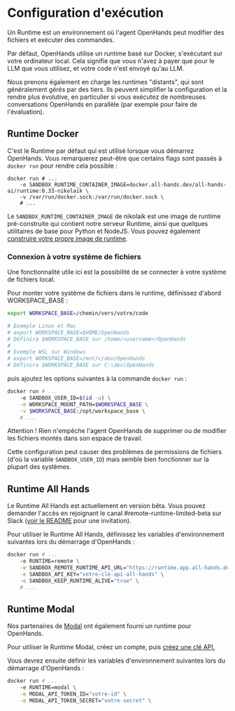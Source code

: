 

# Configuration d'exécution

Un Runtime est un environnement où l'agent OpenHands peut modifier des fichiers et exécuter des commandes.

Par défaut, OpenHands utilise un runtime basé sur Docker, s'exécutant sur votre ordinateur local. Cela signifie que vous n'avez à payer que pour le LLM que vous utilisez, et votre code n'est envoyé qu'au LLM.

Nous prenons également en charge les runtimes "distants", qui sont généralement gérés par des tiers. Ils peuvent simplifier la configuration et la rendre plus évolutive, en particulier si vous exécutez de nombreuses conversations OpenHands en parallèle (par exemple pour faire de l'évaluation).

## Runtime Docker
C'est le Runtime par défaut qui est utilisé lorsque vous démarrez OpenHands. Vous remarquerez peut-être que certains flags sont passés à `docker run` pour rendre cela possible :

```
docker run # ...
    -e SANDBOX_RUNTIME_CONTAINER_IMAGE=docker.all-hands.dev/all-hands-ai/runtime:0.33-nikolaik \
    -v /var/run/docker.sock:/var/run/docker.sock \
    # ...
```

Le `SANDBOX_RUNTIME_CONTAINER_IMAGE` de nikolaik est une image de runtime pré-construite qui contient notre serveur Runtime, ainsi que quelques utilitaires de base pour Python et NodeJS. Vous pouvez également [construire votre propre image de runtime](how-to/custom-sandbox-guide).

### Connexion à votre système de fichiers
Une fonctionnalité utile ici est la possibilité de se connecter à votre système de fichiers local.

Pour monter votre système de fichiers dans le runtime, définissez d'abord WORKSPACE_BASE :
```bash
export WORKSPACE_BASE=/chemin/vers/votre/code

# Exemple Linux et Mac
# export WORKSPACE_BASE=$HOME/OpenHands
# Définira $WORKSPACE_BASE sur /home/<username>/OpenHands
#
# Exemple WSL sur Windows
# export WORKSPACE_BASE=/mnt/c/dev/OpenHands
# Définira $WORKSPACE_BASE sur C:\dev\OpenHands
```

puis ajoutez les options suivantes à la commande `docker run` :

```bash
docker run # ...
    -e SANDBOX_USER_ID=$(id -u) \
    -e WORKSPACE_MOUNT_PATH=$WORKSPACE_BASE \
    -v $WORKSPACE_BASE:/opt/workspace_base \
    # ...
```

Attention ! Rien n'empêche l'agent OpenHands de supprimer ou de modifier les fichiers montés dans son espace de travail.

Cette configuration peut causer des problèmes de permissions de fichiers (d'où la variable `SANDBOX_USER_ID`) mais semble bien fonctionner sur la plupart des systèmes.

## Runtime All Hands
Le Runtime All Hands est actuellement en version bêta. Vous pouvez demander l'accès en rejoignant le canal #remote-runtime-limited-beta sur Slack ([voir le README](https://github.com/All-Hands-AI/OpenHands?tab=readme-ov-file#-join-our-community) pour une invitation).

Pour utiliser le Runtime All Hands, définissez les variables d'environnement suivantes lors du démarrage d'OpenHands :

```bash
docker run # ...
    -e RUNTIME=remote \
    -e SANDBOX_REMOTE_RUNTIME_API_URL="https://runtime.app.all-hands.dev" \
    -e SANDBOX_API_KEY="votre-clé-api-all-hands" \
    -e SANDBOX_KEEP_RUNTIME_ALIVE="true" \
    # ...
```

## Runtime Modal
Nos partenaires de [Modal](https://modal.com/) ont également fourni un runtime pour OpenHands.

Pour utiliser le Runtime Modal, créez un compte, puis [créez une clé API.](https://modal.com/settings)

Vous devrez ensuite définir les variables d'environnement suivantes lors du démarrage d'OpenHands :
```bash
docker run # ...
    -e RUNTIME=modal \
    -e MODAL_API_TOKEN_ID="votre-id" \
    -e MODAL_API_TOKEN_SECRET="votre-secret" \
```

